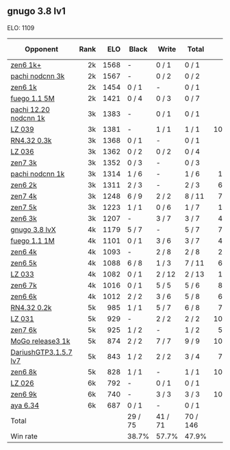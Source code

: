 ## gnugo 3.8 lv1 ##

ELO: 1109

Opponent | Rank | ELO | Black | Write | Total | Win rate
---------|-----:|----:|-------|-------|-------|-------:
[zen6 1k+](zen6%201k+.md) | 2k | 1568 | - | 0 / 1 | 0 / 1 | 0.0%
[pachi nodcnn 3k](pachi%20nodcnn%203k.md) | 2k | 1567 | - | 0 / 2 | 0 / 2 | 0.0%
[zen6 1k](zen6%201k.md) | 2k | 1454 | 0 / 1 | - | 0 / 1 | 0.0%
[fuego 1.1 5M](fuego%201.1%205M.md) | 2k | 1421 | 0 / 4 | 0 / 3 | 0 / 7 | 0.0%
[pachi 12.20 nodcnn 1k](pachi%2012.20%20nodcnn%201k.md) | 3k | 1383 | - | 0 / 1 | 0 / 1 | 0.0%
[LZ 039](LZ%20039.md) | 3k | 1381 | - | 1 / 1 | 1 / 1 | 100.0%
[RN4.32 0.3k](RN4.32%200.3k.md) | 3k | 1368 | 0 / 1 | - | 0 / 1 | 0.0%
[LZ 036](LZ%20036.md) | 3k | 1362 | 0 / 2 | 0 / 2 | 0 / 4 | 0.0%
[zen7 3k](zen7%203k.md) | 3k | 1352 | 0 / 3 | - | 0 / 3 | 0.0%
[pachi nodcnn 1k](pachi%20nodcnn%201k.md) | 3k | 1314 | 1 / 6 | - | 1 / 6 | 16.7%
[zen6 2k](zen6%202k.md) | 3k | 1311 | 2 / 3 | - | 2 / 3 | 66.7%
[zen7 4k](zen7%204k.md) | 3k | 1248 | 6 / 9 | 2 / 2 | 8 / 11 | 72.7%
[zen7 5k](zen7%205k.md) | 3k | 1223 | 1 / 1 | 0 / 6 | 1 / 7 | 14.3%
[zen6 3k](zen6%203k.md) | 3k | 1207 | - | 3 / 7 | 3 / 7 | 42.9%
[gnugo 3.8 lvX](gnugo%203.8%20lvX.md) | 4k | 1179 | 5 / 7 | - | 5 / 7 | 71.4%
[fuego 1.1 1M](fuego%201.1%201M.md) | 4k | 1101 | 0 / 1 | 3 / 6 | 3 / 7 | 42.9%
[zen6 4k](zen6%204k.md) | 4k | 1093 | - | 2 / 8 | 2 / 8 | 25.0%
[zen6 5k](zen6%205k.md) | 4k | 1088 | 6 / 8 | 1 / 3 | 7 / 11 | 63.6%
[LZ 033](LZ%20033.md) | 4k | 1082 | 0 / 1 | 2 / 12 | 2 / 13 | 15.4%
[zen6 7k](zen6%207k.md) | 4k | 1016 | 0 / 1 | 5 / 5 | 5 / 6 | 83.3%
[zen6 6k](zen6%206k.md) | 4k | 1012 | 2 / 2 | 3 / 6 | 5 / 8 | 62.5%
[RN4.32 0.2k](RN4.32%200.2k.md) | 5k | 985 | 1 / 1 | 5 / 7 | 6 / 8 | 75.0%
[LZ 031](LZ%20031.md) | 5k | 929 | - | 2 / 2 | 2 / 2 | 100.0%
[zen7 6k](zen7%206k.md) | 5k | 925 | 1 / 2 | - | 1 / 2 | 50.0%
[MoGo release3 1k](MoGo%20release3%201k.md) | 5k | 874 | 2 / 2 | 7 / 7 | 9 / 9 | 100.0%
[DariushGTP3.1.5.7 lv7](DariushGTP3.1.5.7%20lv7.md) | 5k | 843 | 1 / 2 | 2 / 2 | 3 / 4 | 75.0%
[zen6 8k](zen6%208k.md) | 5k | 828 | 1 / 1 | - | 1 / 1 | 100.0%
[LZ 026](LZ%20026.md) | 6k | 792 | - | 0 / 1 | 0 / 1 | 0.0%
[zen6 9k](zen6%209k.md) | 6k | 740 | - | 3 / 3 | 3 / 3 | 100.0%
[aya 6.34](aya%206.34.md) | 6k | 687 | 0 / 1 | - | 0 / 1 | 0.0%
Total | | | 29 / 75 | 41 / 71 | 70 / 146 | 
Win rate| | | 38.7% | 57.7% | 47.9% | 
